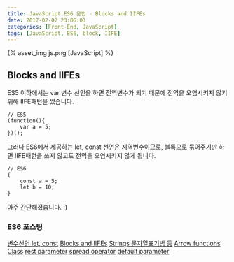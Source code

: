 ```yaml
---
title: JavaScript ES6 문법 - Blocks and IIFEs
date: 2017-02-02 23:06:03
categories: [Front-End, JavaScript]
tags: [JavaScript, ES6, block, IIFE]
---
```


{% asset_img js.png [JavaScript] %}

## Blocks and IIFEs

ES5 이하에서는 var 변수 선언을 하면 전역변수가 되기 때문에 전역을 오염시키지 않기 위해 IIFE패턴을 썼습니다. 
```
// ES5
(function(){
	var a = 5;
})();
```

그러나 ES6에서 제공하는 let, const 선언은 지역변수이므로, 블록으로 묶어주기만 하면 IIFE패턴을 쓰지 않고도 전역을 오염시키지 않게 됩니다. 
```
// ES6
{
	const a = 5;
	let b = 10;
}
```

아주 간단해졌습니다. :) 


### ES6 포스팅
[변수선언 let, const](https://sharryhong.github.io/2016/12/25/javascript-es6/)
[Blocks and IIFEs](https://sharryhong.github.io/2017/02/02/javascript-es6-blocks/)
[Strings 문자열표기법 등](https://sharryhong.github.io/2017/02/03/javascript-es6-string/)
[Arrow functions](https://sharryhong.github.io/2016/12/26/javascript-es6-arrow-functions/)
[Class](https://sharryhong.github.io/2017/02/06/javascript-es6-class/)
[rest parameter](https://sharryhong.github.io/2017/02/26/javascript-ex6-restparameter/)
[spread operator](https://sharryhong.github.io/2017/02/27/javascript-ex6-spread-operator/)
[default parameter](https://sharryhong.github.io/2017/03/01/javascript-ex6-default-parameter/)